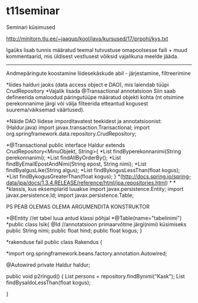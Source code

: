 # t11seminar

Seminari küsimused

http://minitorn.tlu.ee/~jaagup/kool/java/kursused/17/prpohi/kys.txt

Igaüks lisab tunnis määratud teemal tutvustuse omapoolsesse faili + muud kommentaarid, mis üldisest vestlusest võiksid vajalikuna meelde jääda.
***************************
Andmepäringute koostamine liidesekäskude abil - järjestamine, filtreerimine

*liides halduri jaoks (data access object e DAO), mis laiendab tüüpi CrudRepository
*Vajalik lisada @Transactional annotatsioon
Siin saab defineerida omaloodud päringutüüpe määratud objekti kohta (nt otsimine perekonnanime järgi või välja filteerida etteantud kogusest suurema/väiksemad väärtused).

*Näide DAO liidese imporditavatest teekidest ja annotatsioonist:
(Haldur.java)
import javax.transaction.Transactional;
import org.springframework.data.repository.CrudRepository;

*@Transactional
    public interface Haldur extends CrudRepository<MinuObjekt, String>{
*List<Obejkt> findByperekonnanimi(String perekonnanimi);
*List<Objekt> findAllByOrderBy();
*List<Objekt> findByEmailEpostAndNimi(String epost, String nimi);
*List<Objekt> findByalgusLike(String algus);
*List<Objekt> findBykogusLessThan(float kogus);
*List<Objekt> findBykogusGreaterThan(float kogus);
}
*(http://docs.spring.io/spring-data/jpa/docs/1.3.4.RELEASE/reference/html/jpa.repositories.html)
*
*
*klassis, kus eksemplarid luuakse
import javax.persistence.Entity;
import javax.persistence.Id;
import javax.persistence.Table;

PS PEAB OLEMAS OLEMA ARGUMENDITA KONSTRUKTOR

*@Entity   //et tabel luua antud klassi põhjal
*@Table(name="tabelinimi")
*public class Isik{
	@Id      //annotatsioon primaarvõtme järgi(nimi) küsimiseks
        public String nimi;
 	public float hind;
	public float kogus;
}


*rakenduse fail
public class Rakendus {

*import org.springframework.beans.factory.annotation.Autowired;  

@Autowired
private Haldur haldur;

   public void p2ringud() {
     List<Isik> persons = repository.findBynimi("Kask");
     List<Isik> findBysaldoLessThan(float kogus);

   }
 

